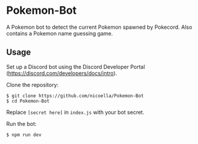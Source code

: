 # Pokemon-Bot
A Pokemon bot to detect the current Pokemon spawned by Pokecord. Also contains a Pokemon name guessing game.

## Usage
Set up a Discord bot using the Discord Developer Portal (https://discord.com/developers/docs/intro).

Clone the repository:
```
$ git clone https://github.com/nicoella/Pokemon-Bot
$ cd Pokemon-Bot
```

Replace `[secret here]` in `index.js` with your bot secret.

Run the bot:
```
$ npm run dev
```
